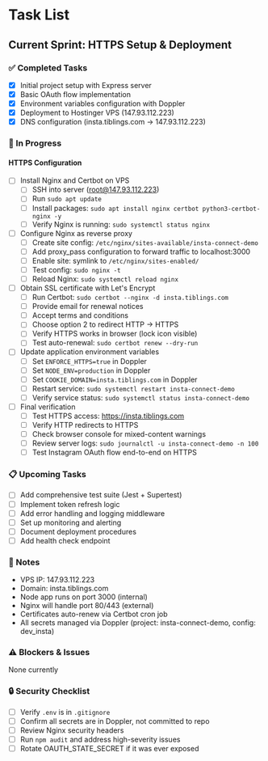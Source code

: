 # Task List

## Current Sprint: HTTPS Setup & Deployment

### ✅ Completed Tasks
- [x] Initial project setup with Express server
- [x] Basic OAuth flow implementation
- [x] Environment variables configuration with Doppler
- [x] Deployment to Hostinger VPS (147.93.112.223)
- [x] DNS configuration (insta.tiblings.com → 147.93.112.223)

### 🔄 In Progress

#### HTTPS Configuration
- [ ] Install Nginx and Certbot on VPS
  - [ ] SSH into server (root@147.93.112.223)
  - [ ] Run `sudo apt update`
  - [ ] Install packages: `sudo apt install nginx certbot python3-certbot-nginx -y`
  - [ ] Verify Nginx is running: `sudo systemctl status nginx`

- [ ] Configure Nginx as reverse proxy
  - [ ] Create site config: `/etc/nginx/sites-available/insta-connect-demo`
  - [ ] Add proxy_pass configuration to forward traffic to localhost:3000
  - [ ] Enable site: symlink to `/etc/nginx/sites-enabled/`
  - [ ] Test config: `sudo nginx -t`
  - [ ] Reload Nginx: `sudo systemctl reload nginx`

- [ ] Obtain SSL certificate with Let's Encrypt
  - [ ] Run Certbot: `sudo certbot --nginx -d insta.tiblings.com`
  - [ ] Provide email for renewal notices
  - [ ] Accept terms and conditions
  - [ ] Choose option 2 to redirect HTTP → HTTPS
  - [ ] Verify HTTPS works in browser (lock icon visible)
  - [ ] Test auto-renewal: `sudo certbot renew --dry-run`

- [ ] Update application environment variables
  - [ ] Set `ENFORCE_HTTPS=true` in Doppler
  - [ ] Set `NODE_ENV=production` in Doppler
  - [ ] Set `COOKIE_DOMAIN=insta.tiblings.com` in Doppler
  - [ ] Restart service: `sudo systemctl restart insta-connect-demo`
  - [ ] Verify service status: `sudo systemctl status insta-connect-demo`

- [ ] Final verification
  - [ ] Test HTTPS access: https://insta.tiblings.com
  - [ ] Verify HTTP redirects to HTTPS
  - [ ] Check browser console for mixed-content warnings
  - [ ] Review server logs: `sudo journalctl -u insta-connect-demo -n 100`
  - [ ] Test Instagram OAuth flow end-to-end on HTTPS

### 📋 Upcoming Tasks
- [ ] Add comprehensive test suite (Jest + Supertest)
- [ ] Implement token refresh logic
- [ ] Add error handling and logging middleware
- [ ] Set up monitoring and alerting
- [ ] Document deployment procedures
- [ ] Add health check endpoint

### 📝 Notes
- VPS IP: 147.93.112.223
- Domain: insta.tiblings.com
- Node app runs on port 3000 (internal)
- Nginx will handle port 80/443 (external)
- Certificates auto-renew via Certbot cron job
- All secrets managed via Doppler (project: insta-connect-demo, config: dev_insta)

### ⚠️ Blockers & Issues
None currently

### 🔒 Security Checklist
- [ ] Verify `.env` is in `.gitignore`
- [ ] Confirm all secrets are in Doppler, not committed to repo
- [ ] Review Nginx security headers
- [ ] Run `npm audit` and address high-severity issues
- [ ] Rotate OAUTH_STATE_SECRET if it was ever exposed